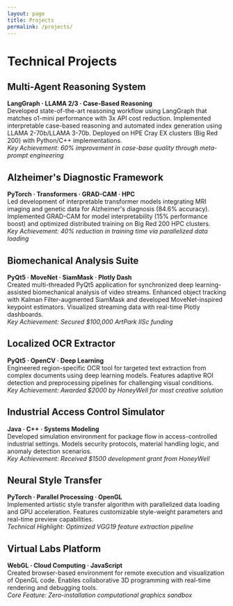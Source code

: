 ```yaml
---
layout: page
title: Projects
permalink: /projects/
---
```


# Technical Projects

## Multi-Agent Reasoning System
**LangGraph · LLAMA 2/3 · Case-Based Reasoning**  
Developed state-of-the-art reasoning workflow using LangGraph that matches o1-mini performance with 3x API cost reduction. Implemented interpretable case-based reasoning and automated index generation using LLAMA 2-70b/LLAMA 3-70b. Deployed on HPE Cray EX clusters (Big Red 200) with Python/C++ implementations.  
*Key Achievement: 60% improvement in case-base quality through meta-prompt engineering*

## Alzheimer's Diagnostic Framework
**PyTorch · Transformers · GRAD-CAM · HPC**  
Led development of interpretable transformer models integrating MRI imaging and genetic data for Alzheimer's diagnosis (84.6% accuracy). Implemented GRAD-CAM for model interpretability (15% performance boost) and optimized distributed training on Big Red 200 HPC clusters.  
*Key Achievement: 40% reduction in training time via parallelized data loading*

## Biomechanical Analysis Suite
**PyQt5 · MoveNet · SiamMask · Plotly Dash**  
Created multi-threaded PyQt5 application for synchronized deep learning-assisted biomechanical analysis of video streams. Enhanced object tracking with Kalman Filter-augmented SiamMask and developed MoveNet-inspired keypoint estimators. Visualized streaming data with real-time Plotly dashboards.  
*Key Achievement: Secured $100,000 ArtPark IISc funding*

## Localized OCR Extractor
**PyQt5 · OpenCV · Deep Learning**  
Engineered region-specific OCR tool for targeted text extraction from complex documents using deep learning models. Features adaptive ROI detection and preprocessing pipelines for challenging visual conditions.  
*Key Achievement: Awarded $2000 by HoneyWell for most creative solution*

## Industrial Access Control Simulator
**Java · C++ · Systems Modeling**  
Developed simulation environment for package flow in access-controlled industrial settings. Models security protocols, material handling logic, and anomaly detection scenarios.  
*Key Achievement: Received $1500 development grant from HoneyWell*

## Neural Style Transfer
**PyTorch · Parallel Processing · OpenGL**  
Implemented artistic style transfer algorithm with parallelized data loading and GPU acceleration. Features customizable style-weight parameters and real-time preview capabilities.  
*Technical Highlight: Optimized VGG19 feature extraction pipeline*

## Virtual Labs Platform
**WebGL · Cloud Computing · JavaScript**  
Created browser-based environment for remote execution and visualization of OpenGL code. Enables collaborative 3D programming with real-time rendering and debugging tools.  
*Core Feature: Zero-installation computational graphics sandbox*
